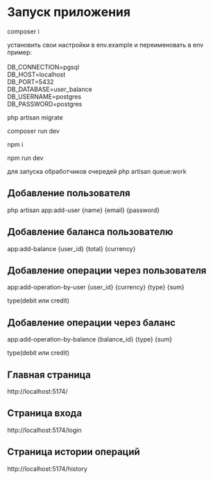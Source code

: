 # Запуск приложения

composer i

установить свои настройки в env.example и переименовать в env
пример:<br><br>
DB_CONNECTION=pgsql<br>
DB_HOST=localhost<br>
DB_PORT=5432<br>
DB_DATABASE=user_balance<br>
DB_USERNAME=postgres<br>
DB_PASSWORD=postgres

php artisan migrate

composer run dev

npm i

npm run dev

для запуска обработчиков очередей
php artisan queue:work

## Добавление пользователя
php artisan app:add-user {name} {email} {password}

## Добавление баланса пользователю
app:add-balance {user_id} {total} {currency}

## Добавление операции через пользователя
app:add-operation-by-user {user_id} {currency} {type} {sum}

type(debit или credit)

## Добавление операции через баланс
app:add-operation-by-balance {balance_id} {type} {sum}

type(debit или credit)


## Главная страница
http://localhost:5174/

## Страница входа
http://localhost:5174/login

## Страница истории операций
http://localhost:5174/history


 
